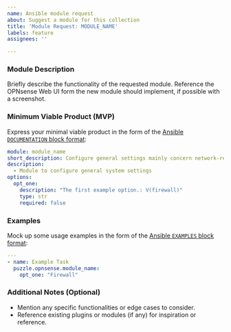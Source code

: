 ```yaml
---
name: Ansible module request
about: Suggest a module for this collection
title: 'Module Request: MODULE_NAME'
labels: feature
assignees: ''

---
```


### Module Description

Briefly describe the functionality of the requested module.
Reference the OPNsense Web UI form the new module should implement, if possible with a screenshot.

### Minimum Viable Product (MVP)

Express your minimal viable product in the form of
the [Ansible `DOCUMENTATION` block format](https://docs.ansible.com/ansible/latest/dev_guide/developing_modules_documenting.html#documentation-block):

```yaml
module: module_name
short_description: Configure general settings mainly concern network-related settings like the hostname.
description:
  - Module to configure general system settings
options:
  opt_one:
    description: "The first example option.: V(firewall)"
    type: str
    required: false
```

### Examples

Mock up some usage examples in the form of
the [Ansible `EXAMPLES` block format](https://docs.ansible.com/ansible/latest/dev_guide/developing_modules_documenting.html#examples-block):

```yaml
---
- name: Example Task
  puzzle.opnsense.module_name:
    opt_one: "Firewall"
```

### Additional Notes (Optional)

* Mention any specific functionalities or edge cases to consider.
* Reference existing plugins or modules (if any) for inspiration or reference.
